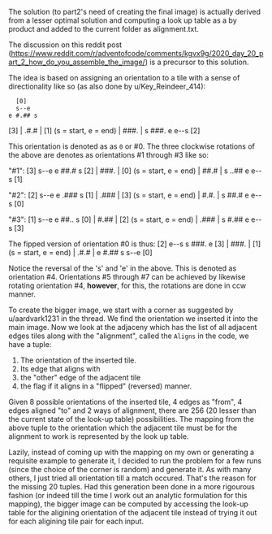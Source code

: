 The solution (to part2's need of creating the final image) is actually derived from a lesser optimal solution and computing a look up table as a by product and added to the current folder as alignment.txt.

The discussion on this reddit post (https://www.reddit.com/r/adventofcode/comments/kgvx9g/2020_day_20_part_2_how_do_you_assemble_the_image/) is a precursor to this solution.

The idea is based on assigning an orientation to a tile with a sense of directionality like so (as also done by u/Key_Reindeer_414): 


      [0]
      s--e
    e #.## s
[3] | .#.# | [1]  (s = start, e = end)
    | ###. |
    s ###. e
      e--s
      [2]

This orientation is denoted as as `0` or #0. The three clockwise rotations of the above are denotes as orientations #1 through #3 like so:

"#1": 
      [3]
      s--e
    e ##.# s
[2] | ###. | [0]  (s = start, e = end)
    | ##.# |
    s ..## e
      e--s
      [1]

"#2":
      [2]
      s--e
    e .### s
[1] | .### | [3]  (s = start, e = end)
    | #.#. |
    s ##.# e
      e--s
      [0]

"#3":
      [1]
      s--e
    e ##.. s
[0] | #.## | [2]  (s = start, e = end)
    | .### |
    s #.## e
      e--s
      [3]

The fipped version of orientation #0 is thus:
      [2]
      e--s
    s ###. e
[3] | ###. | [1]  (s = start, e = end)
    | .#.# |
    e #.## s
      s--e
      [0]

Notice the reversal of the 's' and 'e' in the above. This is denoted as orientation #4. Orientations #5 through #7 can be achieved by likewise rotating orientation #4, **however**, for this, the rotations are done in ccw manner.

To create the bigger image, we start with a corner as suggested by u/aardvark1231 in the thread. We find the orientation we inserted it into the main image. Now we look at the adjaceny which has the list of all adjacent edges tiles along  with the "alignment", called the `Aligns` in the code, we have a tuple:

1. The orientation of the inserted tile.
2. Its edge that aligns with
3. the "other" edge of the adjacent tile
4. the flag if it aligns in a "flipped" (reversed) manner.

Given 8 possible orientations of the inserted tile, 4 edges as "from", 4 edges aligned "to" and 2 ways of alignment, there are 256 (20 lesser than the current state of the look-up table) possibilities. The mapping from the above tuple to the orientation which the adjacent tile must be for the alignment to work is represented by the look up table. 

Lazily, instead of coming up with the mapping on my own or generating a requisite example to generate it, I decided to run the problem for a few runs (since the choice of the corner is random) and generate it. As with many others, I just tried all orientation till a match occured. That's the reason for the missing 20 tuples. Had this generation been done in a more rigourous fashion (or indeed till the time I work out an analytic formulation for this mapping), the bigger image can be computed by accessing the look-up table for the aligining orientation of the adjacent tile instead of trying it out for each aligining tile pair for each input.



